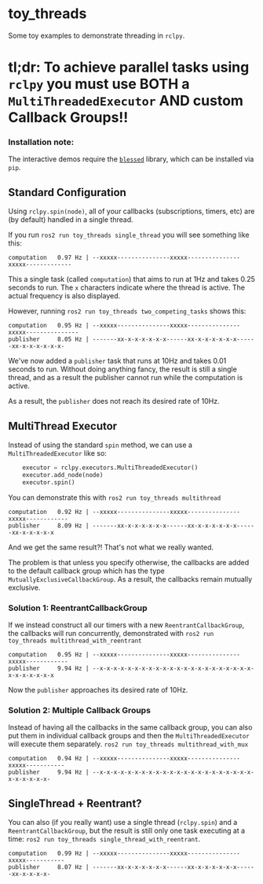 # toy_threads

Some toy examples to demonstrate threading in `rclpy`.

# tl;dr: To achieve parallel tasks using `rclpy` you must use BOTH a `MultiThreadedExecutor` AND custom Callback Groups!!

### Installation note:
The interactive demos require the [`blessed`](https://github.com/jquast/blessed) library, which can be installed via `pip`.


## Standard Configuration
Using `rclpy.spin(node)`, all of your callbacks (subscriptions, timers, etc) are (by default) handled in a single thread.

If you run `ros2 run toy_threads single_thread` you will see something like this:

```
computation   0.97 Hz | --xxxxx---------------xxxxx---------------xxxxx-------------
```

This a single task (called `computation`) that aims to run at 1Hz and takes 0.25 seconds to run. The `x` characters indicate where the thread is active. The actual frequency is also displayed.

However, running `ros2 run toy_threads two_competing_tasks` shows this:

```
computation   0.95 Hz | --xxxxx---------------xxxxx---------------xxxxx---------------
publisher     8.05 Hz | -------xx-x-x-x-x-x-x------xx-x-x-x-x-x-x------xx-x-x-x-x-x-x-

```
We've now added a `publisher` task that runs at 10Hz and takes 0.01 seconds to run. Without doing anything fancy, the result is still a single thread, and as a result the publisher cannot run while the computation is active.

As a result, the `publisher` does not reach its desired rate of 10Hz.


## MultiThread Executor
Instead of using the standard `spin` method, we can use a `MultiThreadedExecutor` like so:

```python
    executor = rclpy.executors.MultiThreadedExecutor()
    executor.add_node(node)
    executor.spin()
```

You can demonstrate this with `ros2 run toy_threads multithread`

```
computation   0.92 Hz | --xxxxx---------------xxxxx---------------xxxxx------------
publisher     8.09 Hz | -------xx-x-x-x-x-x-x------xx-x-x-x-x-x-x------xx-x-x-x-x-x
```

And we get the same result?! That's not what we really wanted.

The problem is that unless you specify otherwise, the callbacks are added to the default callback group which has the type `MutuallyExclusiveCallbackGroup`. As a result, the callbacks remain mutually exclusive.

### Solution 1: ReentrantCallbackGroup

If we instead construct all our timers with a new `ReentrantCallbackGroup`, the callbacks will run concurrently, demonstrated with `ros2 run toy_threads multithread_with_reentrant`

```
computation   0.95 Hz | --xxxxx---------------xxxxx---------------xxxxx------------
publisher     9.94 Hz | --x-x-x-x-x-x-x-x-x-x-x-x-x-x-x-x-x-x-x-x-x-x-x-x-x-x-x-x-x
```

Now the `publisher` approaches its desired rate of 10Hz.

### Solution 2: Multiple Callback Groups
Instead of having all the callbacks in the same callback group, you can also put them in individual callback groups and then the `MultiThreadedExecutor` will execute them separately. `ros2 run toy_threads multithread_with_mux`

```
computation   0.94 Hz | --xxxxx---------------xxxxx---------------xxxxx-----------
publisher     9.94 Hz | --x-x-x-x-x-x-x-x-x-x-x-x-x-x-x-x-x-x-x-x-x-x-x-x-x-x-x-x-
```

## SingleThread + Reentrant?
You can also (if you really want) use a single thread (`rclpy.spin`) and a `ReentrantCallbackGroup`, but the result is still only one task executing at a time: `ros2 run toy_threads single_thread_with_reentrant`.

```
computation   0.99 Hz | --xxxxx---------------xxxxx---------------xxxxx-----------
publisher     8.07 Hz | -------xx-x-x-x-x-x-x------xx-x-x-x-x-x-x------xx-x-x-x-x-
```

